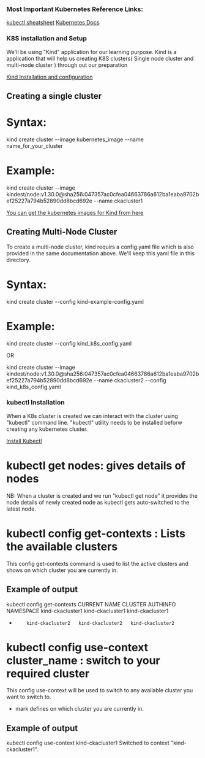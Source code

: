 ### Most Important Kubernetes Reference Links:
[kubectl sheatsheet](https://kubernetes.io/pt-br/docs/reference/kubectl/cheatsheet/)
[Kubernetes Docs](https://kubernetes.io/pt-br/docs/reference/)


### K8S installation and Setup
We'll be using "Kind" application for our learning purpose.
Kind is a application that will help us creating K8S clusters( Single node cluster and multi-node cluster ) through out our preparation

[Kind Installation and configuration](https://kind.sigs.k8s.io/docs/user/quick-start/#installing-with-a-package-manager)

## Creating a single cluster

# Syntax: 
kind create cluster --image kubernetes_image --name name_for_your_cluster
# Example:
kind create cluster --image kindest/node:v1.30.0@sha256:047357ac0cfea04663786a612ba1eaba9702bef25227a794b52890dd8bcd692e --name ckacluster1

[You can get the kubernetes images for Kind from here](https://github.com/kubernetes-sigs/kind/releases)

## Creating Multi-Node Cluster
To create a multi-node cluster, kind requirs a config.yaml file which is also provided in the same documentation above.
We'll keep this yaml file in this directory.

# Syntax:
kind create cluster --config kind-example-config.yaml

# Example: 
kind create cluster --config kind_k8s_config.yaml

OR

kind create cluster --image kindest/node:v1.30.0@sha256:047357ac0cfea04663786a612ba1eaba9702bef25227a794b52890dd8bcd692e --name ckacluster2 --config kind_k8s_config.yaml

### kubectl Installation

When a K8s cluster is created we can interact with the cluster using "kubectl" command line.
"kubectl" utility needs to be installed beforw creating any kubernetes cluster.

[Install Kubectl](https://kubernetes.io/docs/tasks/tools/)

# kubectl get nodes: gives details of nodes

NB: When a cluster is created and we run "kubectl get node" it provides the node details of newly created node as kubectl gets auto-switched to the latest node.

# kubectl config get-contexts : Lists the available clusters

This config get-contexts command is used to list the active clusters and shows on which cluster you are currently in.

## Example of output
 kubectl config get-contexts
CURRENT   NAME               CLUSTER            AUTHINFO           NAMESPACE
          kind-ckacluster1   kind-ckacluster1   kind-ckacluster1
*         kind-ckacluster2   kind-ckacluster2   kind-ckacluster2


# kubectl config use-context cluster_name : switch to your required cluster

This config use-context will be used to switch to any available cluster you want to switch to.
* mark defines on which cluster you are currently in.

## Example of output

 kubectl config use-context kind-ckacluster1
Switched to context "kind-ckacluster1".
